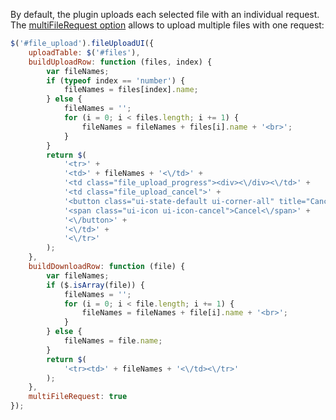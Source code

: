 By default, the plugin uploads each selected file with an individual request. The [multiFileRequest option](https://github.com/blueimp/jQuery-File-Upload/wiki/Options) allows to upload multiple files with one request:
```js
$('#file_upload').fileUploadUI({
    uploadTable: $('#files'),
    buildUploadRow: function (files, index) {
        var fileNames;
        if (typeof index == 'number') {
            fileNames = files[index].name;
        } else {
            fileNames = '';
            for (i = 0; i < files.length; i += 1) {
                fileNames = fileNames + files[i].name + '<br>';
            }
        }
        return $(
            '<tr>' +
            '<td>' + fileNames + '<\/td>' +
            '<td class="file_upload_progress"><div><\/div><\/td>' +
            '<td class="file_upload_cancel">' +
            '<button class="ui-state-default ui-corner-all" title="Cancel">' +
            '<span class="ui-icon ui-icon-cancel">Cancel<\/span>' +
            '<\/button>' +
            '<\/td>' +
            '<\/tr>'
        );
    },
    buildDownloadRow: function (file) {
        var fileNames;
        if ($.isArray(file)) {
            fileNames = '';
            for (i = 0; i < file.length; i += 1) {
                fileNames = fileNames + file[i].name + '<br>';
            }
        } else {
            fileNames = file.name;
        }
        return $(
            '<tr><td>' + fileNames + '<\/td><\/tr>'
        );
    },
    multiFileRequest: true
});
```
